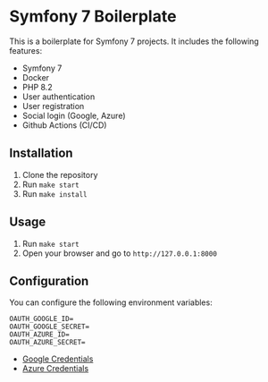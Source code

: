 # Symfony 7 Boilerplate

This is a boilerplate for Symfony 7 projects. It includes the following features:

- Symfony 7
- Docker
- PHP 8.2
- User authentication
- User registration
- Social login (Google, Azure)
- Github Actions (CI/CD)

## Installation

1. Clone the repository
2. Run `make start`
3. Run `make install`

## Usage

1. Run `make start`
2. Open your browser and go to `http://127.0.0.1:8000`

## Configuration

You can configure the following environment variables:

```dotenv
OAUTH_GOOGLE_ID=
OAUTH_GOOGLE_SECRET=
OAUTH_AZURE_ID=
OAUTH_AZURE_SECRET=
```
- [Google Credentials](https://console.cloud.google.com/apis/credentials)
- [Azure Credentials](https://portal.azure.com/#view/Microsoft_AAD_IAM/ActiveDirectoryMenuBlade/~/Overview)